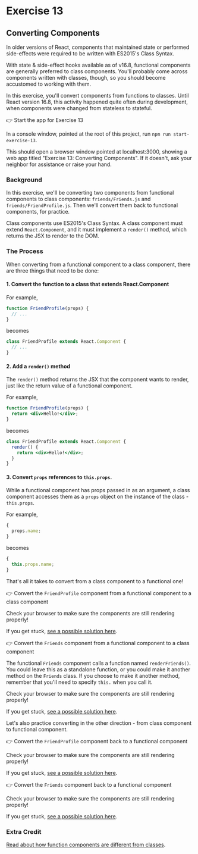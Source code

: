 # Exercise 13

## Converting Components

In older versions of React, components that maintained state or performed side-effects were required to be written with ES2015's Class Syntax.

With state & side-effect hooks available as of v16.8, functional components are generally preferred to class components. You'll probably come across components written with classes, though, so you should become accustomed to working with them.

In this exercise, you'll convert components from functions to classes. Until React version 16.8, this activity happened quite often during development, when components were changed from stateless to stateful.

👉 Start the app for Exercise 13

In a console window, pointed at the root of this project, run `npm run start-exercise-13`.

This should open a browser window pointed at localhost:3000, showing a web app titled "Exercise 13: Converting Components". If it doesn't, ask your neighbor for assistance or raise your hand.

### Background

In this exercise, we'll be converting two components from functional components to class components: `friends/Friends.js` and `friends/FriendProfile.js`. Then we'll convert them back to functional components, for practice.

Class components use ES2015's Class Syntax. A class component must extend `React.Component`, and it must implement a `render()` method, which returns the JSX to render to the DOM.

### The Process

When converting from a functional component to a class component, there are three things that need to be done:

#### 1. Convert the function to a class that extends React.Component

For example,

```jsx
function FriendProfile(props) {
  // ...
}
```

becomes

```jsx
class FriendProfile extends React.Component {
  // ...
}
```

#### 2. Add a `render()` method

The `render()` method returns the JSX that the component wants to render, just like the return value of a functional component.

For example,

```jsx
function FriendProfile(props) {
  return <div>Hello!</div>;
}
```

becomes

```jsx
class FriendProfile extends React.Component {
  render() {
    return <div>Hello!</div>;
  }
}
```

#### 3. Convert `props` references to `this.props`.

While a functional component has props passed in as an argument, a class component accesses them as a `props` object on the instance of the class - `this.props`.

For example,

```jsx
{
  props.name;
}
```

becomes

```jsx
{
  this.props.name;
}
```

That's all it takes to convert from a class component to a functional one!

👉 Convert the `FriendProfile` component from a functional component to a class component

Check your browser to make sure the components are still rendering properly!

If you get stuck, [see a possible solution here](./SOLUTIONS.md#friendprofile-to-class).

👉 Convert the `Friends` component from a functional component to a class component

The functional `Friends` component calls a function named `renderFriends()`. You could leave this as a standalone function, or you could make it another method on the `Friends` class. If you choose to make it another method, remember that you'll need to specify `this.` when you call it.

Check your browser to make sure the components are still rendering properly!

If you get stuck, [see a possible solution here](./SOLUTIONS.md#friends-to-class).

Let's also practice converting in the other direction - from class component to functional component.

👉 Convert the `FriendProfile` component back to a functional component

Check your browser to make sure the components are still rendering properly!

If you get stuck, [see a possible solution here](./SOLUTIONS.md#friendprofile-to-functional).

👉 Convert the `Friends` component back to a functional component

Check your browser to make sure the components are still rendering properly!

If you get stuck, [see a possible solution here](./SOLUTIONS.md#friends-to-functional).

### Extra Credit

[Read about how function components are different from classes](https://overreacted.io/how-are-function-components-different-from-classes/).
